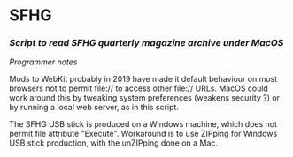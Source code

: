 # SFHG
### *Script to read SFHG quarterly magazine archive under MacOS*

*Programmer notes*

Mods to WebKit probably in 2019 have made it default behaviour on most browsers not to permit file:// to access other file:// URLs.   MacOS could work around this by tweaking system preferences (weakens security ?) or by running a local web server, as in this script.

The SFHG USB stick is produced on a Windows machine, which does not permit file attribute "Execute".   Workaround is to use ZIPping for Windows USB stick production, with the unZIPping done on a Mac.
